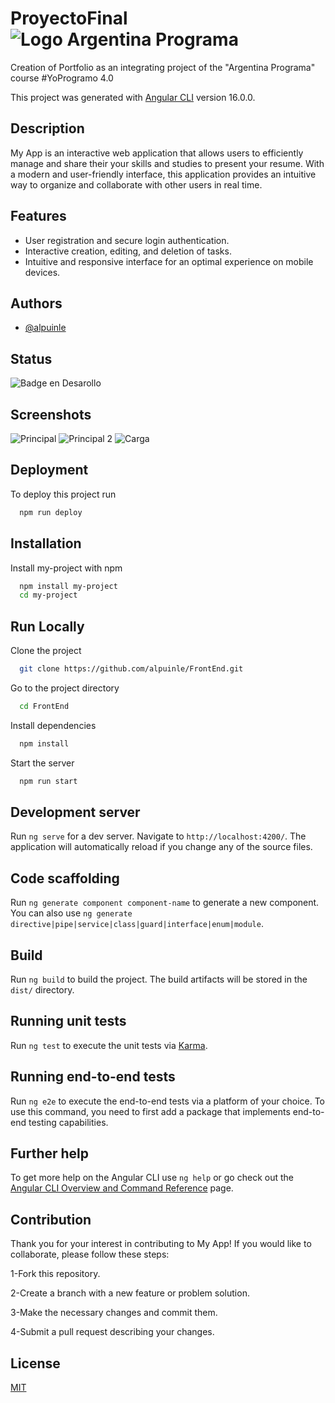 # ProyectoFinal![Logo Argentina Programa](https://github.com/alpuinle/FrontEnd/assets/119378662/0d79ca9d-6110-4a27-af46-568cc65c2351)


Creation of Portfolio as an integrating project of the "Argentina Programa" course #YoProgramo 4.0

This project was generated with [Angular CLI](https://github.com/angular/angular-cli) version 16.0.0.

## Description
My App is an interactive web application that allows users to efficiently manage and share their your skills and studies to present your resume. With a modern and user-friendly interface, this application provides an intuitive way to organize and collaborate with other users in real time.

## Features
- User registration and secure login authentication.
- Interactive creation, editing, and deletion of tasks.
- Intuitive and responsive interface for an optimal experience on mobile devices.

## Authors

- [@alpuinle](https://https://github.com/alpuinle)

## Status
![Badge en Desarollo](https://img.shields.io/badge/STATUS-IN%20DEVELOPMENT-green)

## Screenshots
![Principal](https://github.com/alpuinle/FrontEnd/assets/119378662/f7db68fa-87b6-4ac9-8b0a-268c7249a5ef)
![Principal 2](https://github.com/alpuinle/FrontEnd/assets/119378662/d53730d8-405d-4bfd-9950-c9157ee4178c)
![Carga](https://github.com/alpuinle/FrontEnd/assets/119378662/2be5a761-9480-494a-8427-de2c0672978c)



## Deployment

To deploy this project run

```bash
  npm run deploy
```


## Installation

Install my-project with npm

```bash
  npm install my-project
  cd my-project
```
    
## Run Locally

Clone the project

```bash
  git clone https://github.com/alpuinle/FrontEnd.git
```

Go to the project directory

```bash
  cd FrontEnd
```

Install dependencies

```bash
  npm install
```

Start the server

```bash
  npm run start
```


## Development server

Run `ng serve` for a dev server. Navigate to `http://localhost:4200/`. The application will automatically reload if you change any of the source files.

## Code scaffolding

Run `ng generate component component-name` to generate a new component. You can also use `ng generate directive|pipe|service|class|guard|interface|enum|module`.

## Build

Run `ng build` to build the project. The build artifacts will be stored in the `dist/` directory.

## Running unit tests

Run `ng test` to execute the unit tests via [Karma](https://karma-runner.github.io).

## Running end-to-end tests

Run `ng e2e` to execute the end-to-end tests via a platform of your choice. To use this command, you need to first add a package that implements end-to-end testing capabilities.

## Further help

To get more help on the Angular CLI use `ng help` or go check out the [Angular CLI Overview and Command Reference](https://angular.io/cli) page.

## Contribution
Thank you for your interest in contributing to My App! If you would like to collaborate, please follow these steps:

1-Fork this repository.

2-Create a branch with a new feature or problem solution.

3-Make the necessary changes and commit them.

4-Submit a pull request describing your changes.


## License

[MIT](https://choosealicense.com/licenses/mit/)

